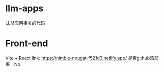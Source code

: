 # llm-apps
LLM应用相关的代码

# Front-end
Vite + React
link: https://nimble-nougat-f521d3.netlify.app/
是否github热部署：No
